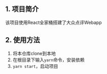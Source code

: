 ## 1. 项目简介
该项目使用React全家桶搭建了大众点评Webapp

## 2. 使用方法
1. 将本仓库clone到本地
2. 在根目录下输入`yarn`命令，安装依赖
3. `yarn start`，启动项目
